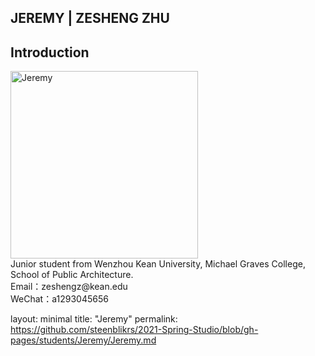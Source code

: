 ## JEREMY | ZESHENG ZHU


## Introduction
<img alt="Jeremy" src="https://github.com/steenblikrs/2021-Spring-Studio/blob/gh-pages/students/Jeremy/af5db22314ccc5d2a2b96e0d3f5ba35.jpg?raw=true" width="300">
<br>
Junior student from Wenzhou Kean University, Michael Graves College, School of Public Architecture.
<br>
Email：zeshengz@kean.edu
<br>
WeChat：a1293045656
</br>


layout: minimal 
title: "Jeremy" 
permalink: https://github.com/steenblikrs/2021-Spring-Studio/blob/gh-pages/students/Jeremy/Jeremy.md


